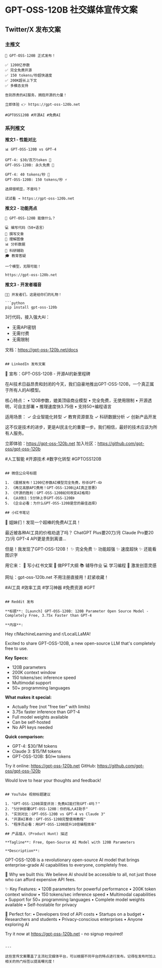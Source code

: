 # GPT-OSS-120B 社交媒体宣传文案

## Twitter/X 发布文案

### 主推文
```
🚀 GPT-OSS-120B 正式发布！

✅ 1200亿参数
✅ 完全免费开源
✅ 150 tokens/秒超快速度
✅ 200K超长上下文
✅ 多模态支持

告别昂贵的AI服务，拥抱开源的力量！

立即体验 👉 https://gpt-oss-120b.net

#GPTOSS120B #开源AI #免费AI
```

### 系列推文

**推文1 - 性能对比**
```
📊 GPT-OSS-120B vs GPT-4

GPT-4: $30/百万token 💸
GPT-OSS-120B: 永久免费 🎉

GPT-4: 40 tokens/秒 🐢
GPT-OSS-120B: 150 tokens/秒 ⚡

选择很明显，不是吗？

试试看 → https://gpt-oss-120b.net
```

**推文2 - 功能亮点**
```
🧠 GPT-OSS-120B 能做什么？

💻 编写代码（50+语言）
📝 撰写文章
🎨 理解图像
📊 分析数据
🔬 科研辅助
🎓 教育答疑

一个模型，无限可能！

https://gpt-oss-120b.net
```

**推文3 - 开发者福音**
```
👨‍💻 开发者们，这是给你们的礼物！

```python
pip install gpt-oss-120b
```

3行代码，接入强大AI：
- 无需API密钥
- 无需付费
- 无需限制

文档：https://gpt-oss-120b.net/docs
```

## LinkedIn 发布文案

```
🎯 宣布：GPT-OSS-120B - 开源AI的新里程碑

在AI技术日益昂贵和封闭的今天，我们自豪地推出GPT-OSS-120B，一个真正属于所有人的AI模型。

核心特点：
• 120B参数，媲美顶级商业模型
• 完全免费，无使用限制
• 开源透明，可自主部署
• 推理速度快3.75倍
• 支持50+编程语言

适用场景：
✓ 企业智能化转型
✓ 教育资源普及
✓ 科研数据分析
✓ 创新产品开发

这不仅是技术的进步，更是AI民主化的重要一步。我们相信，最好的技术应该为所有人服务。

立即体验：https://gpt-oss-120b.net
加入社区：https://github.com/gpt-oss/gpt-oss-120b

#人工智能 #开源技术 #数字化转型 #GPTOSS120B
```

## 微信公众号标题

1. 《震撼发布！1200亿参数AI模型完全免费，秒杀GPT-4》
2. 《再见高额API费用！GPT-OSS-120B让AI真正普惠》
3. 《开源的胜利：GPT-OSS-120B如何改变AI格局》
4. 《从0到1：5分钟上手GPT-OSS-120B》
5. 《企业必看：为什么GPT-OSS-120B是您的最佳选择》

## 小红书笔记

```
💝 姐妹们！发现一个超棒的免费AI工具！

最近被各种AI工具的价格劝退了吗？
ChatGPT Plus要20刀/月
Claude Pro要20刀/月
GPT-4 API更是贵到离谱...

但是！我发现了GPT-OSS-120B！
✨ 完全免费
✨ 功能超强
✨ 速度超快
✨ 还能看图识字

用它来：
📝 写小红书文案
💼 做PPT大纲
📚 辅导作业
💻 学习编程
🎨 激发创意灵感

网址：gpt-oss-120b.net
不用注册直接用！赶紧收藏！

#AI工具 #效率工具 #学习神器 #免费资源 #GPT
```

## Reddit 发布

**标题**: [Launch] GPT-OSS-120B: 120B Parameter Open Source Model - Completely Free, 3.75x Faster than GPT-4

**内容**:
```
Hey r/MachineLearning and r/LocalLLaMA!

Excited to share GPT-OSS-120B, a new open-source LLM that's completely free to use.

**Key Specs:**
- 120B parameters
- 200K context window
- 150 tokens/sec inference speed
- Multimodal support
- 50+ programming languages

**What makes it special:**
- Actually free (not "free tier" with limits)
- 3.75x faster inference than GPT-4
- Full model weights available
- Can be self-hosted
- No API keys needed

**Quick comparison:**
- GPT-4: $30/1M tokens
- Claude 3: $15/1M tokens
- GPT-OSS-120B: $0/∞ tokens

Try it online: https://gpt-oss-120b.net
GitHub: https://github.com/gpt-oss/gpt-oss-120b

Would love to hear your thoughts and feedback!
```

## YouTube 视频标题建议

1. "GPT-OSS-120B深度评测：免费AI能打败GPT-4吗？"
2. "5分钟部署GPT-OSS-120B：你的私人AI助手"
3. "实测对比：GPT-OSS-120B vs GPT-4 vs Claude 3"
4. "开源AI革命：GPT-OSS-120B完整使用教程"
5. "程序员必看：用GPT-OSS-120B提升10倍编程效率"

## 产品猎人 (Product Hunt) 描述

**Tagline**: Free, Open-Source AI Model with 120B Parameters

**Description**:
```
GPT-OSS-120B is a revolutionary open-source AI model that brings enterprise-grade AI capabilities to everyone, completely free.

🚀 Why we built this:
We believe AI should be accessible to all, not just those who can afford expensive API fees.

✨ Key Features:
• 120B parameters for powerful performance
• 200K token context window
• 150 tokens/sec inference speed
• Multimodal capabilities
• Support for 50+ programming languages
• Complete model weights available
• Self-hostable for privacy

🎯 Perfect for:
• Developers tired of API costs
• Startups on a budget
• Researchers and students
• Privacy-conscious enterprises
• Anyone exploring AI

Try it now at https://gpt-oss-120b.net - no signup required!
```

---

这些宣传文案覆盖了主流社交媒体平台，可以根据不同平台的特点进行发布。记得在发布时加上相关的热门标签以提高曝光度！